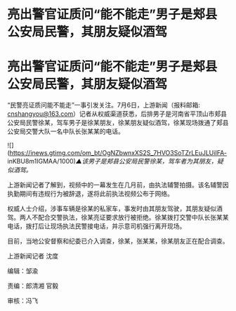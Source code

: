 # 亮出警官证质问“能不能走”男子是郏县公安局民警，其朋友疑似酒驾

# 亮出警官证质问“能不能走”男子是郏县公安局民警，其朋友疑似酒驾

“民警亮证质问能不能走”一事引发关注。7月6日，上游新闻（报料邮箱:
cnshangyou@163.com）记者从权威渠道获悉，后排男子是河南省平顶山市郏县公安局民警徐某，驾车男子是徐某朋友，徐某朋友疑似酒驾，徐某现场拨通了郏县公安局交警大队一名中队长张某某的电话。

![](https://inews.gtimg.com/om_bt/OgNZbwnxXS2S_7HVO3SoTZrLEuJLUiIFA-
inKBU8m1IGMAA/1000)_▲该男子是郏县公安局民警徐某，驾车者为其朋友，疑似酒驾。_

上游新闻记者了解到，视频中的一幕发生在几月前，由执法辅警拍摄。该名辅警因执勤期间有违规行为被辞退，遂将此前执法视频公布于网络。

权威人士介绍，涉事车辆是徐某的私家车，事发时由其朋友驾驶，其朋友疑似酒驾。两人不配合交警执法，徐某亮证要求放行被拒绝。徐某拨打交警中队长张某某电话，拨打后让现场执法民警接电话，并示意司机强行离开现场。

目前，当地公安督察和纪委已介入调查，徐某，张某某，徐某朋友正在配合调查。

上游新闻记者 沈度

编辑：邹渝

责编：郎清湘 官毅

审核：冯飞

